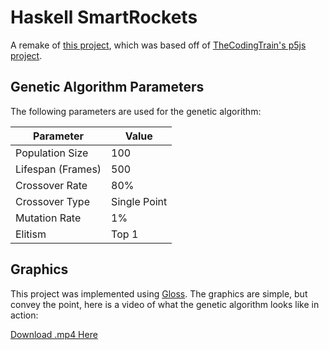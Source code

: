 # Haskell SmartRockets

A remake of [this project](https://github.com/Archaversine/Neuroevolution-Missiles),
which was based off of [TheCodingTrain's p5js project](https://thecodingtrain.com/challenges/29-smart-rockets-in-p5js).

## Genetic Algorithm Parameters

The following parameters are used for the genetic algorithm:

| Parameter         | Value        |
|-------------------|--------------|
| Population Size   | 100          |
| Lifespan (Frames) | 500          |
| Crossover Rate    | 80%          |
| Crossover Type    | Single Point |
| Mutation Rate     | 1%           |
| Elitism           | Top 1        |

## Graphics

This project was implemented using [Gloss](http://gloss.ouroborus.net/). The 
graphics are simple, but convey the point, here is a video of what the 
genetic algorithm looks like in action:

[Download .mp4 Here](https://github.com/Archaversine/HaskellSmartRockets/blob/main/haskell-smartrockets.mkv)
